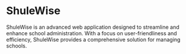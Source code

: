 # ShuleWise
ShuleWise is an advanced web application designed to streamline and enhance school administration. With a focus on user-friendliness and efficiency, ShuleWise provides a comprehensive solution for managing schools.
